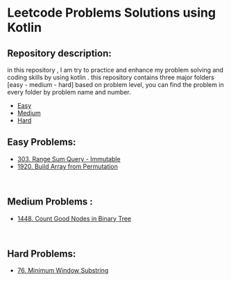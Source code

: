 # Leetcode Problems Solutions using Kotlin

## Repository description:
in this repository , I am try to practice and enhance my problem solving  and coding skills by using
kotlin . this repository contains three major folders [easy - medium - hard] based on problem level, you can find the problem in every folder by problem name and number. <br />
- [Easy](src/easy)
- [Medium](src/medium)
- [Hard](src/hard) <br />

## Easy Problems:

- [303. Range Sum Query - Immutable](src/easy/RangeSumQueryImmutable303.kt)
- [1920. Build Array from Permutation](src/easy/BuildArrayFromPermutation1920.kt)
<br />

## Medium Problems :
- [1448. Count Good Nodes in Binary Tree](src/medium/CountGoodNodesInBinaryTree1448.kt)
<br />

## Hard Problems:
- [76. Minimum Window Substring](src/hard/MinimumWindowSubstring76.kt)
